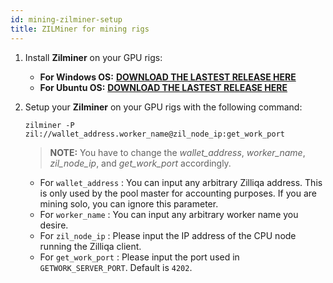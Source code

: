 ```yaml
---
id: mining-zilminer-setup
title: ZILMiner for mining rigs
---
```


1. Install **Zilminer** on your GPU rigs:

    - **For Windows OS:** [**DOWNLOAD THE LASTEST RELEASE HERE**](https://github.com/DurianStallSingapore/ZILMiner/releases/)
    - **For Ubuntu OS:** [**DOWNLOAD THE LASTEST RELEASE HERE**](https://github.com/DurianStallSingapore/ZILMiner/releases/)

2. Setup your **Zilminer** on your GPU rigs with the following command:

    ```shell
    zilminer -P zil://wallet_address.worker_name@zil_node_ip:get_work_port
    ```

    > **NOTE:** You have to change the *wallet_address*, *worker_name*, *zil_node_ip*, and *get_work_port* accordingly.

    - For `wallet_address` : You can input any arbitrary Zilliqa address. This is only used by the pool master for accounting purposes. If you are mining solo, you can ignore this parameter.
    - For `worker_name` : You can input any arbitrary worker name you desire.
    - For `zil_node_ip` : Please input the IP address of the CPU node running the Zilliqa client.
    - For `get_work_port` : Please input the port used in `GETWORK_SERVER_PORT`. Default is `4202`.